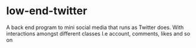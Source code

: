 # low-end-twitter

A back end program to mini social media that runs as Twitter does. With interactions amongst different classes I.e account, comments, likes and so on
